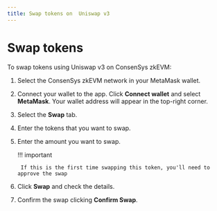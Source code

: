 ```yaml
---
title: Swap tokens on  Uniswap v3
---
```


# Swap tokens

To swap tokens using Uniswap v3 on ConsenSys zkEVM:

1. Select the ConsenSys zkEVM network in your MetaMask wallet.
1. Connect your wallet to the app. Click **Connect wallet** and select **MetaMask**.
    Your wallet address will appear in the top-right corner.
1. Select the **Swap** tab.
1. Enter the tokens that you want to swap.
1. Enter the amount you want to swap.

    !!! important

        If this is the first time swapping this token, you'll need to approve the swap

1. Click **Swap** and check the details.
1. Confirm the swap clicking **Confirm Swap**.
